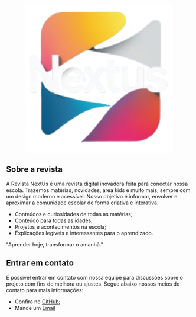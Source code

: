 <p align="center"><a href="" target="_blank"><img src="public/images/logo/logo-nexus.png" width="400" alt="NextUs Logo"></a></p>

## Sobre a revista

A Revista NextUs é uma revista digital inovadora feita para conectar nossa escola. Trazemos matérias, novidades, área kids e muito mais, sempre com um design moderno e acessível. Nosso objetivo é informar, envolver e aproximar a comunidade escolar de forma criativa e interativa.

- Conteúdos e curiosidades de todas as matérias;.
- Conteúdo para todas as idades;
- Projetos e acontecimentos na escola;
- Explicações legíveis e interessantes para o aprendizado.

"Aprender hoje, transformar o amanhã."

## Entrar em contato

É possível entrar em contato com nossa equipe para discussões sobre o projeto com fins de melhora ou ajustes. Segue abaixo nossos meios de contato para mais informações:

- Confira no [GitHub]('https://github.com/ooaoJ');
- Mande um [Email]('')
